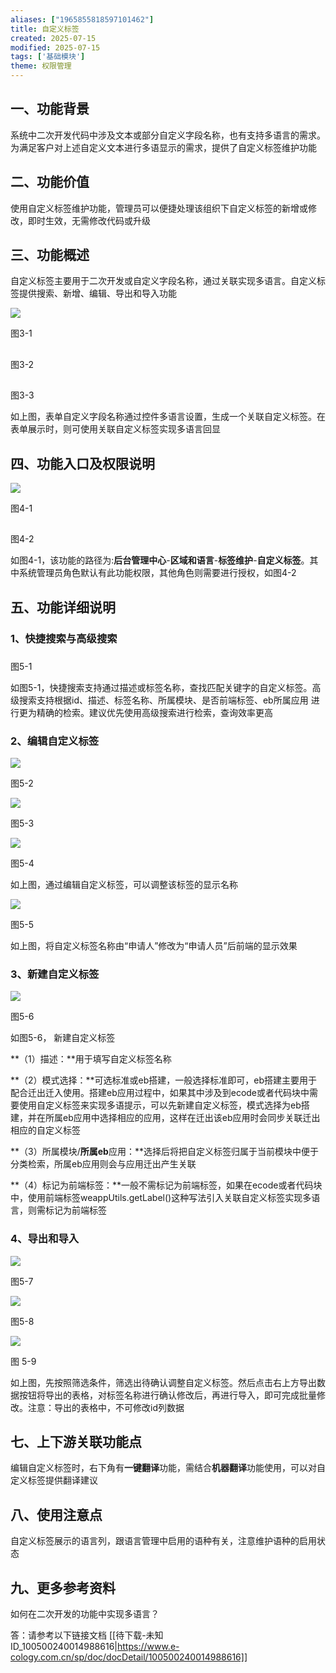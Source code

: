 ```yaml
---
aliases: ["1965855818597101462"]
title: 自定义标签
created: 2025-07-15
modified: 2025-07-15
tags: ['基础模块']
theme: 权限管理
---
```


## 一、功能背景

系统中二次开发代码中涉及文本或部分自定义字段名称，也有支持多语言的需求。为满足客户对上述自定义文本进行多语显示的需求，提供了自定义标签维护功能

## 二、功能价值

使用自定义标签维护功能，管理员可以便捷处理该组织下自定义标签的新增或修改，即时生效，无需修改代码或升级

## 三、功能概述

自定义标签主要用于二次开发或自定义字段名称，通过关联实现多语言。自定义标签提供搜索、新增、编辑、导出和导入功能

![](8354099dd08e5d49409c487f8bf8a83c.jpg)

图3-1

##

图3-2

##

图3-3

如上图，表单自定义字段名称通过控件多语言设置，生成一个关联自定义标签。在表单展示时，则可使用关联自定义标签实现多语言回显

## 四、功能入口及权限说明

![](f47c5ca8f39459d28a40ed835f6e1a69.jpg)

图4-1

##

图4-2

如图4-1，该功能的路径为:**后台管理中心**-**区域和语言**-**标签维护**-**自定义标签**。其中系统管理员角色默认有此功能权限，其他角色则需要进行授权，如图4-2

## 五、功能详细说明

### 1、快捷搜索与高级搜索

###

图5-1

如图5-1，快捷搜索支持通过描述或标签名称，查找匹配关键字的自定义标签。高级搜索支持根据id、描述、标签名称、所属模块、是否前端标签、eb所属应用 进行更为精确的检索。建议优先使用高级搜索进行检索，查询效率更高

### 2、编辑自定义标签

![](e4f31bc17d8ed8c0d8e67e19251d155f.jpg)

图5-2

![](123ee0fb40e7ffebf1e3e6fed134d689.jpg)

图5-3

![](375188a9c8758479d5072fb534b8cfbb.jpg)

图5-4

如上图，通过编辑自定义标签，可以调整该标签的显示名称

![](b91ad8f8d0f366ecbd9d7028a7e62f03.jpg)

图5-5

如上图，将自定义标签名称由“申请人”修改为“申请人员”后前端的显示效果

### 3、新建自定义标签

![](f5da81ccf73cfc43b95ea99b82575adc.jpg)

图5-6

如图5-6， 新建自定义标签

**（1）描述：**用于填写自定义标签名称

**（2）模式选择：**可选标准或eb搭建，一般选择标准即可，eb搭建主要用于配合迁出迁入使用。搭建eb应用过程中，如果其中涉及到ecode或者代码块中需要使用自定义标签来实现多语提示，可以先新建自定义标签，模式选择为eb搭建，并在所属eb应用中选择相应的应用，这样在迁出该eb应用时会同步关联迁出相应的自定义标签

**（3）所属模块/**所属eb**应用：**选择后将把自定义标签归属于当前模块中便于分类检索，所属eb应用则会与应用迁出产生关联

**（4）标记为前端标签：**一般不需标记为前端标签，如果在ecode或者代码块中，使用前端标签weappUtils.getLabel()这种写法引入关联自定义标签实现多语言，则需标记为前端标签

### 4、导出和导入

![](99e03b70fd159bda159e0b98b4c4612d.jpg)

图5-7

![](a4e2ccfb0f3b3a8db4744705f78ed775.jpg)

图5-8

![](b3132d90dad16f22c421cb27cfa5c96f.jpg)

图 5-9

如上图，先按照筛选条件，筛选出待确认调整自定义标签。然后点击右上方导出数据按钮将导出的表格，对标签名称进行确认修改后，再进行导入，即可完成批量修改。注意：导出的表格中，不可修改id列数据

## 七、上下游关联功能点

编辑自定义标签时，右下角有**一键翻译**功能，需结合**机器翻译**功能使用，可以对自定义标签提供翻译建议

## 八、使用注意点

自定义标签展示的语言列，跟语言管理中启用的语种有关，注意维护语种的启用状态

## 九、更多参考资料

如何在二次开发的功能中实现多语言？

答：请参考以下链接文档 [[待下载-未知ID_100500240014988616|https://www.e-cology.com.cn/sp/doc/docDetail/100500240014988616]]